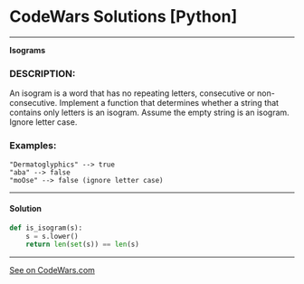 # CodeWars Solutions [Python]
___
__Isograms__
### DESCRIPTION:

An isogram is a word that has no repeating letters, consecutive or non-consecutive. Implement a function that determines whether a string that contains only letters is an isogram. Assume the empty string is an isogram. Ignore letter case.

### Examples: ###
```angular2html
"Dermatoglyphics" --> true
"aba" --> false
"moOse" --> false (ignore letter case)
```
___
#### Solution

```Python
def is_isogram(s):
    s = s.lower()
    return len(set(s)) == len(s)
```
___
[See on CodeWars.com](https://www.codewars.com/kata/54ba84be607a92aa900000f1)
